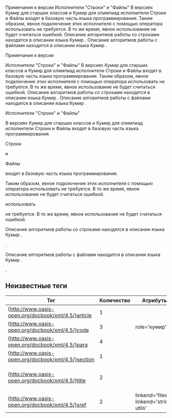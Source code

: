Примечания к версии Исполнители "Строки" и "Файлы" В версиях Кумир для старших классов и Кумир для олимпиад
            исполнители Строки и Файлы входят в базовую часть языка программирования. Таким образом, явное подключение этих исполнителя с помощью оператора использовать не требуется. В то же время, явное использование не будет
            считаться ошибкой. Описание алгоритмов работы со строками находятся в описании языка Кумир  . Описание алгоритмов работы с файлами находится в описании языка Кумир  .

Примечания к версии

Исполнители "Строки" и "Файлы" В версиях Кумир для старших классов и Кумир для олимпиад
            исполнители Строки и Файлы входят в базовую часть языка программирования. Таким образом, явное подключение этих исполнителя с помощью оператора использовать не требуется. В то же время, явное использование не будет
            считаться ошибкой. Описание алгоритмов работы со строками находятся в описании языка Кумир  . Описание алгоритмов работы с файлами находится в описании языка Кумир  .

Исполнители "Строки" и "Файлы"

В версиях Кумир для старших классов и Кумир для олимпиад
            исполнители Строки и Файлы входят в базовую часть языка программирования.

Строки

и

Файлы

входят в базовую часть языка программирования.

Таким образом, явное подключение этих исполнителя с помощью оператора использовать не требуется. В то же время, явное использование не будет
            считаться ошибкой.

использовать

не требуется. В то же время, явное использование не будет
            считаться ошибкой.

Описание алгоритмов работы со строками находятся в описании языка Кумир  .

.

Описание алгоритмов работы с файлами находится в описании языка Кумир  .

.


## Неизвестные теги

| Тег | Количество | Атрибуты | Родительские теги |
|-----|------------|----------|-------------------|
| {http://www.oasis-open.org/docbook/xml/4.5/}article | 1 |  | None |
| {http://www.oasis-open.org/docbook/xml/4.5/}code | 3 | role='кумир' | {http://www.oasis-open.org/docbook/xml/4.5/}para |
| {http://www.oasis-open.org/docbook/xml/4.5/}para | 4 |  | {http://www.oasis-open.org/docbook/xml/4.5/}section |
| {http://www.oasis-open.org/docbook/xml/4.5/}section | 1 |  | {http://www.oasis-open.org/docbook/xml/4.5/}article |
| {http://www.oasis-open.org/docbook/xml/4.5/}title | 2 |  | {http://www.oasis-open.org/docbook/xml/4.5/}article, {http://www.oasis-open.org/docbook/xml/4.5/}section |
| {http://www.oasis-open.org/docbook/xml/4.5/}xref | 2 | linkend='files', linkend='string-utils' | {http://www.oasis-open.org/docbook/xml/4.5/}para |